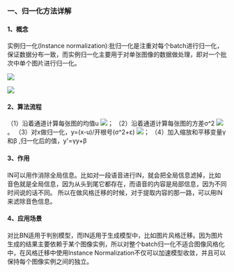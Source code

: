 ### 一、归一化方法详解

#### 1、概念

实例归一化(Instance normalization):批归一化是注重对每个batch进行归一化，保证数据分布一致，而实例归一化主要用于对单张图像的数据做处理，即对一个批次中单个图片进行归一化。

![](https://ai-studio-static-online.cdn.bcebos.com/20b4d008e36e410c8763f67421985e2575e58f470e894810820e62ef8d0f064a)

![](https://ai-studio-static-online.cdn.bcebos.com/2f579357b13347c6841823920e28ee43a0b6ea80acf14077882df88f9161ec11)

#### 2、算法流程

（1）沿着通道计算每张图的均值u
![](https://ai-studio-static-online.cdn.bcebos.com/109694acca644bb8b2e131788a99848c28fcf5521b6c43afaf50c77f8e3d77cf)；
（2）沿着通道计算每张图的方差σ^2
![](https://ai-studio-static-online.cdn.bcebos.com/6731cff008724e829d9fe30aaed5ab9c45acbeaefde24bcfa225bef34bd06216)。
（3）对x做归一化，y=(x-u)/开根号(σ^2+ε)
![](https://ai-studio-static-online.cdn.bcebos.com/ea13c6e1dc31410ea0ef752909af05a784d2eab9e15543b6a92c9c0c351cdac8)；
（4）加入缩放和平移变量γ和β ,归一化后的值，y'=γy+β

#### 3、作用

IN可以用作消除全局信息。比如对一段语音进行IN，就会把全局信息滤掉，比如音色就是全局信息，因为从头到尾它都存在，而语音的内容是局部信息，因为不同时间说的话不同。
所以在做风格迁移的时候，对于提取内容的那一路，可以用IN来滤除音色信息。

#### 4、应用场景

对比BN适用于判别模型，而IN适用于生成模型中，比如图片风格迁移。因为图片生成的结果主要依赖于某个图像实例，所以对整个batch归一化不适合图像风格化中，在风格迁移中使用Instance Normalization不仅可以加速模型收敛，并且可以保持每个图像实例之间的独立。

